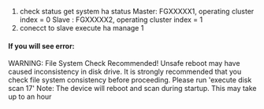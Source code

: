 1. check status
get system ha status
  Master: FGXXXXX1, operating cluster index = 0
  Slave : FGXXXXX2, operating cluster index = 1
2. conecct to slave
execute ha manage 1

#### If you will see error:
  WARNING: File System Check Recommended! Unsafe reboot may have caused inconsistency in disk drive.
  It is strongly recommended that you check file system consistency before proceeding.
  Please run 'execute disk scan 17'
  Note: The device will reboot and scan during startup. This may take up to an hour

